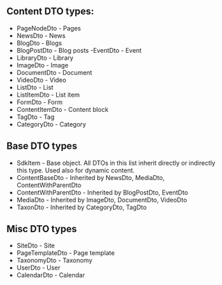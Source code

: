 ## Content DTO types:
- PageNodeDto - Pages
- NewsDto - News
- BlogDto - Blogs
- BlogPostDto - Blog posts
-EventDto - Event
- LibraryDto - Library
- ImageDto - Image
- DocumentDto - Document
- VideoDto - Video
- ListDto - List
- ListItemDto - List item
- FormDto - Form
- ContentItemDto - Content block
- TagDto - Tag
- CategoryDto - Category

## Base DTO types
- SdkItem - Base object. All DTOs in this list inherit directly or indirectly this type. Used also for dynamic content.
- ContentBaseDto - Inherited by NewsDto, MediaDto, ContentWithParentDto
- ContentWithParentDto - Inherited by BlogPostDto, EventDto
- MediaDto - Inherited by ImageDto, DocumentDto, VideoDto
- TaxonDto - Inherited by CategoryDto, TagDto

## Misc DTO types
- SiteDto - Site
- PageTemplateDto - Page template
- TaxonomyDto - Taxonomy
- UserDto - User
- CalendarDto - Calendar